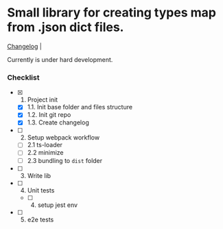 Small library for creating types map from .json dict files.
===========================================================

[Changelog](CHANGELOG.md) |

Currently is under hard development.

### Checklist

- [x] 1. Project init
    - [x] 1.1. Init base folder and files structure
    - [x] 1.2. Init git repo
    - [x] 1.3. Create changelog
- [ ] 2. Setup webpack workflow
    - [ ] 2.1 ts-loader
    - [ ] 2.2 minimize
    - [ ] 2.3 bundling to `dist` folder
- [ ] 3. Write lib
- [ ] 4. Unit tests
    - [ ] 4. setup jest env
- [ ] 5. e2e tests